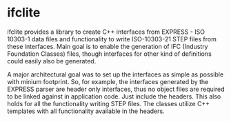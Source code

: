 # ifclite
ifclite provides a library to create C++ interfaces from EXPRESS - ISO 10303-1 data files and functionality to write ISO-10303-21 STEP files from these interfaces. Main goal is to enable the generation of IFC (Industry Foundation Classes) files, though interfaces for other kind of definitions could easily also be generated.

A major architectural goal was to set up the interfaces as simple as possible with minium footprint. So, for example, the interfaces generated by the EXPRESS parser are header only interfaces, thus no object files are required to be linked against in application code. Just include the headers. This also holds for all the functionality writing STEP files. The classes utilize C++ templates with all functionality available in the headers.


